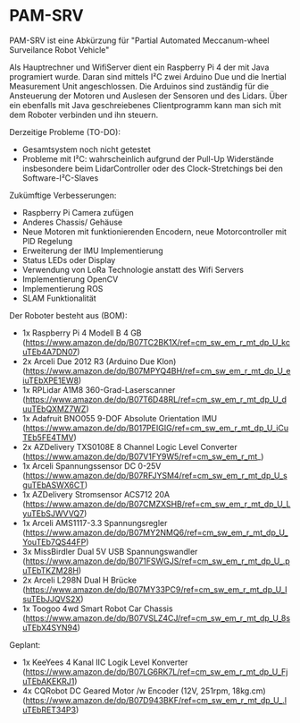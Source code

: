 # PAM-SRV

PAM-SRV ist eine Abkürzung für
"Partial Automated Meccanum-wheel Surveilance Robot Vehicle"

Als Hauptrechner und WifiServer dient ein Raspberry Pi 4 der mit Java programiert wurde.
Daran sind mittels I²C zwei Arduino Due und die Inertial Measurement Unit angeschlossen.
Die Arduinos sind zuständig für die Ansteuerung der Motoren und Auslesen der Sensoren und des Lidars.
Über ein ebenfalls mit Java geschreiebenes Clientprogramm kann man sich mit dem Roboter verbinden und ihn steuern.

Derzeitige Probleme (TO-DO):
- Gesamtsystem noch nicht getestet
- Probleme mit I²C: wahrscheinlich aufgrund der Pull-Up Widerstände insbesondere beim LidarController oder des Clock-Stretchings bei den   Software-I²C-Slaves

Zukümftige Verbesserungen:
- Raspberry Pi Camera zufügen
- Anderes Chassis/ Gehäuse
- Neue Motoren mit funktionierenden Encodern, neue Motorcontroller mit PID Regelung
- Erweiterung der IMU Implementierung
- Status LEDs oder Display
- Verwendung von LoRa Technologie anstatt des Wifi Servers
- Implementierung OpenCV
- Implementierung ROS
- SLAM Funktionalität


Der Roboter besteht aus (BOM):
- 1x  Raspberry Pi 4 Modell B 4 GB (https://www.amazon.de/dp/B07TC2BK1X/ref=cm_sw_em_r_mt_dp_U_kcuTEb4A7DN07)
- 2x  Arceli Due 2012 R3 (Arduino Due Klon) (https://www.amazon.de/dp/B07MPYQ4BH/ref=cm_sw_em_r_mt_dp_U_eiuTEbXPE1EW8)
- 1x  RPLidar A1M8 360-Grad-Laserscanner (https://www.amazon.de/dp/B07T6D48RL/ref=cm_sw_em_r_mt_dp_U_duuTEbQXMZ7WZ)
- 1x  Adafruit BNO055 9-DOF Absolute Orientation IMU (https://www.amazon.de/dp/B017PEIGIG/ref=cm_sw_em_r_mt_dp_U_iCuTEb5FE4TMV)
- 2x  AZDelivery TXS0108E 8 Channel Logic Level Converter (https://www.amazon.de/dp/B07V1FY9W5/ref=cm_sw_em_r_mt_)
- 1x  Arceli Spannungssensor DC 0-25V (https://www.amazon.de/dp/B07RFJYSM4/ref=cm_sw_em_r_mt_dp_U_sguTEbASWX6CT)
- 1x  AZDelivery Stromsensor ACS712 20A (https://www.amazon.de/dp/B07CMZXSHB/ref=cm_sw_em_r_mt_dp_U_LyuTEbSJWVVQ7)
- 1x  Arceli AMS1117-3.3 Spannungsregler (https://www.amazon.de/dp/B07MY2NMQ6/ref=cm_sw_em_r_mt_dp_U_YouTEb7QS44FP)
- 3x  MissBirdler Dual 5V USB Spannungswandler (https://www.amazon.de/dp/B071FSWGJS/ref=cm_sw_em_r_mt_dp_U_.puTEbTKZM28H)
- 2x  Arceli L298N Dual H Brücke (https://www.amazon.de/dp/B07MY33PC9/ref=cm_sw_em_r_mt_dp_U_IsuTEbJJQVS2X)
- 1x  Toogoo 4wd Smart Robot Car Chassis (https://www.amazon.de/dp/B07VSLZ4CJ/ref=cm_sw_em_r_mt_dp_U_8suTEbX4SYN94)

Geplant:
- 1x  KeeYees 4 Kanal IIC Logik Level Konverter (https://www.amazon.de/dp/B07LG6RK7L/ref=cm_sw_em_r_mt_dp_U_FjuTEbAKEKRJ1)
- 4x  CQRobot DC Geared Motor /w Encoder (12V, 251rpm, 18kg.cm) (https://www.amazon.de/dp/B07D943BKF/ref=cm_sw_em_r_mt_dp_U_.luTEbRET34P3)
